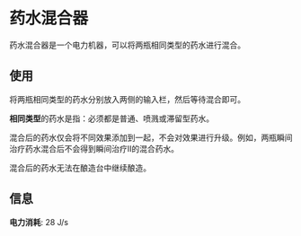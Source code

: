 # 药水混合器

药水混合器是一个电力机器，可以将两瓶相同类型的药水进行混合。

## 使用

将两瓶相同类型的药水分别放入两侧的输入栏，然后等待混合即可。

**相同类型**的药水是指：必须都是普通、喷溅或滞留型药水。

混合后的药水仅会将不同效果添加到一起，不会对效果进行升级。例如，两瓶瞬间治疗药水混合后不会得到瞬间治疗II的混合药水。

混合后的药水无法在酿造台中继续酿造。

## 信息

**电力消耗**: 28 J/s
